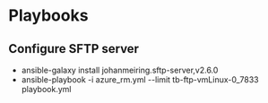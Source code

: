 # Playbooks

## Configure SFTP server

- ansible-galaxy install johanmeiring.sftp-server,v2.6.0
- ansible-playbook -i azure_rm.yml --limit tb-ftp-vmLinux-0_7833 playbook.yml
